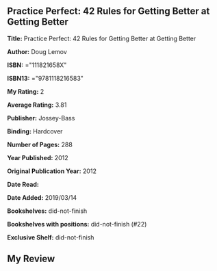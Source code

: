 ## Practice Perfect: 42 Rules for Getting Better at Getting Better

**Title:** Practice Perfect: 42 Rules for Getting Better at Getting Better

**Author:** Doug Lemov

**ISBN:** ="111821658X"

**ISBN13:** ="9781118216583"

**My Rating:** 2

**Average Rating:** 3.81

**Publisher:** Jossey-Bass

**Binding:** Hardcover

**Number of Pages:** 288

**Year Published:** 2012

**Original Publication Year:** 2012

**Date Read:** 

**Date Added:** 2019/03/14

**Bookshelves:** did-not-finish

**Bookshelves with positions:** did-not-finish (#22)

**Exclusive Shelf:** did-not-finish


## My Review


